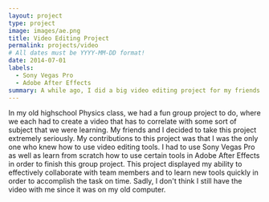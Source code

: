 ```yaml
---
layout: project
type: project
image: images/ae.png
title: Video Editing Project
permalink: projects/video
# All dates must be YYYY-MM-DD format!
date: 2014-07-01
labels:
  - Sony Vegas Pro
  - Adobe After Effects
summary: A while ago, I did a big video editing project for my friends. 
---
```


In my old highschool Physics class, we had a fun group project to do, where we each had to create a video that has to correlate with some sort of subject that we were learning. My friends and I decided to take this project extremely seriously. My contributions to this project was that I was the only one who knew how to use video editing tools. I had to use Sony Vegas Pro as well as learn from scratch how to use certain tools in Adobe After Effects in order to finish this group project. This project displayed my ability to effectively collaborate with team members and to learn new tools quickly in order to accomplish the task on time. Sadly, I don't think I still have the video with me since it was on my old computer. 


